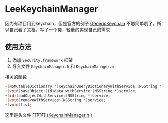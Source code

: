 # LeeKeychainManager

因为有项目用到keychain，但是官方的例子 [GenericKeychain](https://developer.apple.com/library/ios/samplecode/GenericKeychain/Introduction/Intro.html) 不够简单明了，所以自己看了文档，写了一个类，轻量的实现自己的需求

## 使用方法

1. 添加 `Security.framework` 框架
2. 导入文件 `KeychainManager.h` 和 `KeychainManager.m` 

相关的函数

```objective-c
+(NSMutableDictionary *)KeychainQueryDictionaryWithService:(NSString *)service;
+(void)saveObject:(id)data withService:(NSString *)service;
+(id)loadObjectWithService:(NSString *)service;
+(void)removeWithService:(NSString *)service;
+(void)list;
```

这里是头文件  叮叮叮 ([KeychainManager.h](https://github.com/HungryGuyLee/LeeLibWithOC/blob/master/Lib/KeychainManager.h) ）

